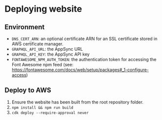 # Deploying website

## Environment

- `DNS_CERT_ARN`: an optional certificate ARN for an SSL certificate stored in AWS certificate manager.
- `GRAPHQL_API_URL`: the AppSync URL
- `GRAPHQL_API_KEY`: the AppSync API key
- `FONTAWESOME_NPM_AUTH_TOKEN`: the authentication token for accessing the Font Awesome npm feed (see: https://fontawesome.com/docs/web/setup/packages#_1-configure-access)

## Deploy to AWS

1. Ensure the website has been built from the root repository folder.
2. `npm install && npm run build`
3. `cdk deploy --require-approval never`
